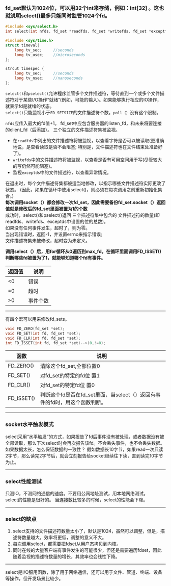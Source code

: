 <span id="顶部"></span>
### fd_set默认为1024位，可以用32个int来存储，例如：int[32]  。这也就说明select()最多只能同时监管1024个fd。
```cpp
#include <sys/select.h> 
int select(int nfds, fd_set *readfds, fd_set *writefds, fd_set *exceptfds, struct timeval *timeout)-->(<0,0,>0);

#include <sys/time.h>
struct timeval{
    long tv_sec;     //seconds
    long tv_usec;    //microseconds
};

strcut timespec {
    long tv_sec;     //seconds
    long tv_nsec;    //nanoseconds
};

```
`select()`和`pselect()`允许程序监管多个文件描述符，等待直到一个或多个文件描述符对于某些I/O操作“就绪”(例如，可能的输入)。如果能够执行相应的IO操作，就表示fd是就绪的状态。    
`select()`只能监视小于`FD_SETSIZE`的文件描述符个数。`poll（）`没有这个限制。     

`nfds`应传入最大的fd值+1。
fd_set中应包含服务器的listen_fd，和未来将要连接的client_fd（后添加）。
三个独立的文件描述符集被监视。 
  * 在`readfds`中列出的文件描述符将被监视，以查看字符是否可以被读取(更准确地说，是查看读取是否不会阻塞; 特别是，文件描述符也在文件结束处准备好了)。   
  * `writefds`中的文件描述符将被监视，以查看是否有可用空间用于写(尽管较大的写仍然可能阻塞)。   
  * 监视`exceptds`中的文件描述符，以查看异常情况。   

在退出时，每个文件描述符集都被适当地修改，以指示哪些文件描述符实际更改了状态。 (因此，如果在循环中使用select()，则必须在每次调用之前重新初始化集合。)    
**每次调用socket（）都会修改一次fd_set，因此需要备份fd_set.socket（）返回值就是修改后的fd_set里面被置为1的个数**  
成功时，select()和pselect()返回 三个描述符集中包含的 文件描述符的数量(即readfds、writefds、exceptds中设置的位的总数)。  
如果没有任何事件发生，超时了，则为零。  
当出现错误时，返回-1，并设置errno来指示错误;  
文件描述符集未被修改，超时变为未定义。  

**调用select（）后，用for循环从0遍历到max_fd，在循环里面调用FD_ISSET()判断哪些fd被置为了1，就能够知道哪个fd有事件。**

|返回值| 说明|
|-----|-----|
|<0   |错误|
|=0   |超时|
|>0   |事件个数|

---
有四个宏可以用来修改fd_sets。
```CPP
void FD_ZERO(fd_set *set);
void FD_SET(int fd, fd_set *set);
void FD_CLR(int fd, fd_set *set);
int FD_ISSET(int fd, fd_set *set)-->(0,!=0);
```
|函数|说明|
|---|----|
|FD_ZERO()|清除这个fd_set,全部位置0|
|FD_SET()|对fd_set的特定的fd位 置1|
|FD_CLR()|对fd_set的特定fd位 置0|
|FD_ISSET()|判断这个fd是否在fd_set里面，当select（）返回有事件的fd时，用这个函数判断。|



---
### socket水平触发模式  
select采用“水平触发“的方式，如果报告了fd后事件没有被处理，或者数据没有被全部读取，那么下次select时会再次报告该fd。不会丢失事件，也不会丢失数据。
如果数据太长，怎么保证数据的一致性？
假如数据长10字节，如果read一次只读2字节，那么读完2字节后，就会立刻报告给socket继续往下读，直到读完10字节为止。


---
### select性能测试
只测IO，不测网络通信的速度。不要用公网地址测试，用本地网络测试。   
select的性能是很好的。
当连接数比较多的时候，select的性能会下降。


---
### select的缺点
1. select支持的文件描述符数量太小了，默认是1024，虽然可以调整，但是，描述符数量越大，效率将更低，调整的意义不大。
2. 每次调用select，都需要把fdset从用户态拷贝到内核。
3. 同时在线的大量客户端有事件发生的可能很少，但还是需要遍历fdset，因此随着监视的描述符数量的增长，其效率也会线性下降。


---
select是I/O服用函数，除了用于网络通信，还可以用于文件、管道、终端、设备等操作，但开发场景比较少。


